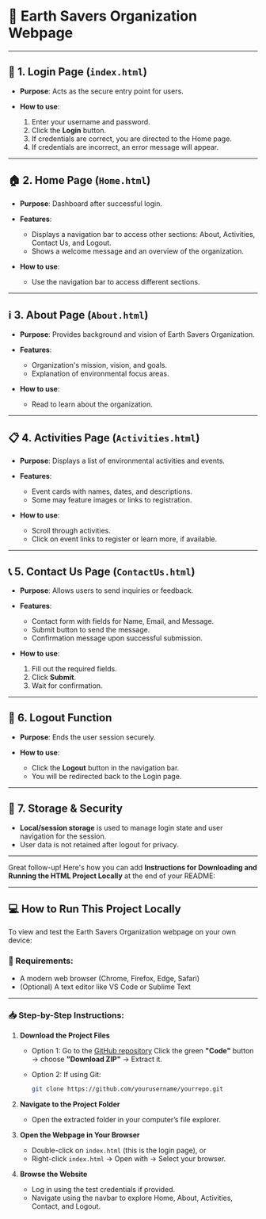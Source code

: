 # 📘 Earth Savers Organization Webpage

---

## 🔐 1. Login Page (`index.html`)

* **Purpose**: Acts as the secure entry point for users.
* **How to use**:

  1. Enter your username and password.
  2. Click the **Login** button.
  3. If credentials are correct, you are directed to the Home page.
  4. If credentials are incorrect, an error message will appear.

---

## 🏠 2. Home Page (`Home.html`)

* **Purpose**: Dashboard after successful login.
* **Features**:

  * Displays a navigation bar to access other sections: About, Activities, Contact Us, and Logout.
  * Shows a welcome message and an overview of the organization.
* **How to use**:

  * Use the navigation bar to access different sections.

---

## ℹ️ 3. About Page (`About.html`)

* **Purpose**: Provides background and vision of Earth Savers Organization.
* **Features**:

  * Organization's mission, vision, and goals.
  * Explanation of environmental focus areas.
* **How to use**:

  * Read to learn about the organization.

---

## 📋 4. Activities Page (`Activities.html`)

* **Purpose**: Displays a list of environmental activities and events.
* **Features**:

  * Event cards with names, dates, and descriptions.
  * Some may feature images or links to registration.
* **How to use**:

  * Scroll through activities.
  * Click on event links to register or learn more, if available.

---

## 📞 5. Contact Us Page (`ContactUs.html`)

* **Purpose**: Allows users to send inquiries or feedback.
* **Features**:

  * Contact form with fields for Name, Email, and Message.
  * Submit button to send the message.
  * Confirmation message upon successful submission.
* **How to use**:

  1. Fill out the required fields.
  2. Click **Submit**.
  3. Wait for confirmation.

---

## 🚪 6. Logout Function

* **Purpose**: Ends the user session securely.
* **How to use**:

  * Click the **Logout** button in the navigation bar.
  * You will be redirected back to the Login page.

---

## 🧪 7. Storage & Security

* **Local/session storage** is used to manage login state and user navigation for the session.
* User data is not retained after logout for privacy.

---

Great follow-up! Here's how you can add **Instructions for Downloading and Running the HTML Project Locally** at the end of your README:

---

## 💻 How to Run This Project Locally

To view and test the Earth Savers Organization webpage on your own device:

### 🧾 Requirements:

* A modern web browser (Chrome, Firefox, Edge, Safari)
* (Optional) A text editor like VS Code or Sublime Text

---

### 📥 Step-by-Step Instructions:

1. **Download the Project Files**

   * Option 1:
     Go to the [GitHub repository](https://github.com/yourusername/yourrepo)
     Click the green **"Code"** button → choose **"Download ZIP"** → Extract it.
   * Option 2:
     If using Git:

     ```bash
     git clone https://github.com/yourusername/yourrepo.git
     ```

2. **Navigate to the Project Folder**

   * Open the extracted folder in your computer’s file explorer.

3. **Open the Webpage in Your Browser**

   * Double-click on `index.html` (this is the login page), or
   * Right-click `index.html` → Open with → Select your browser.

4. **Browse the Website**

   * Log in using the test credentials if provided.
   * Navigate using the navbar to explore Home, About, Activities, Contact, and Logout.
